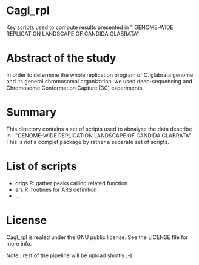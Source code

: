 # Cagl_rpl
Key scripts used to compute results presented in " GENOME-WIDE REPLICATION LANDSCAPE
OF CANDIDA GLABRATA"

# Abstract of the study 
In order to determine the whole replication program of C.
glabrata genome and its general chromosomal organization, we used
deep-sequencing and Chromosome Conformation Capture (3C) experiments. 

# Summary
This directory contains a set of scripts used to abnalyse the data describe in :
"GENOME-WIDE REPLICATION LANDSCAPE OF CANDIDA GLABRATA"
This is *not* a complet package by rather a separate set of scripts. 

# List of scripts 

* origs.R: gather peaks calling related function 
* ars.R: routines for ARS definition 
* ...

# License
Cagl_rpl is realed under the GNU public license. See the LICENSE file for more
info.

Note : rest of the pipeline will be upload shortly ;-) 
